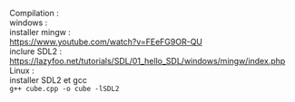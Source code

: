 Compilation :<br>
windows : <br>
installer mingw :<br>
https://www.youtube.com/watch?v=FEeFG9OR-QU <br> 
inclure SDL2 : <br>
https://lazyfoo.net/tutorials/SDL/01_hello_SDL/windows/mingw/index.php <br>
Linux : <br>
installer SDL2 et gcc <br>
``g++ cube.cpp -o cube -lSDL2``
